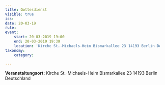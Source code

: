 ```yaml
---
title: Gottesdienst
visible: true
ics: 
date: 20-03-19
rule: 
event:
	start: 20-03-2019 19:00
	end: 20-03-2019 19:30
	location: 'Kirche St.-Michaels-Heim Bismarkallee 23 14193 Berlin Deutschland'
taxonomy:
	category: 

---
```




**Veranstaltungsort:** Kirche St.-Michaels-Heim
Bismarkallee 23
14193 Berlin
Deutschland

